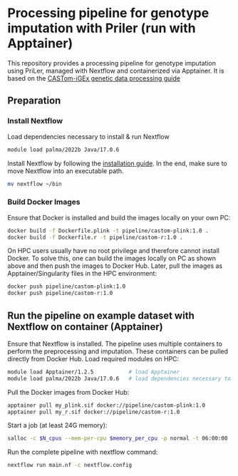 # Processing pipeline for genotype imputation with Priler (run with Apptainer)
This repository provides a processing pipeline for genotype imputation using PriLer, managed with Nextflow and containerized via Apptainer.
It is based on the [CASTom-iGEx genetic data processing guide](https://github.com/zillerlab/CASTom-iGEx/wiki/Processing-genetic-data-to-work-with-CASTom%E2%80%90iGEx)

## Preparation
### Install Nextflow

Load dependencies necessary to install & run Nextflow
```bash
module load palma/2022b Java/17.0.6
```

Install Nextflow by following the [installation guide](https://www.nextflow.io/docs/latest/install.html). In the end, make sure to move Nextflow into an executable path. 
```bash
mv nextflow ~/bin
```

### Build Docker Images
Ensure that Docker is installed and build the images locally on your own PC:

```bash
docker build -f Dockerfile.plink -t pipeline/castom-plink:1.0 .
docker build -f Dockerfile.r -t pipeline/castom-r:1.0 .
```
On HPC users usually have no root privilege and therefore cannot install Docker. To solve this, one can build the images locally on PC as shown above and then push the images to Docker Hub. Later, pull the images as Apptainer/Singularity files in the HPC environment:
```bash
docker push pipeline/castom-plink:1.0
docker push pipeline/castom-r:1.0
```

## Run the pipeline on example dataset with Nextflow on container (Apptainer)
Ensure that Nextflow is installed. The pipeline uses multiple containers to perform the preprocessing and imputation. These containers can be pulled directly from Docker Hub.
Load required modules on HPC:
```bash 
module load Apptainer/1.2.5           # load Apptainer
module load palma/2022b Java/17.0.6   # load dependencies necessary to install & run Nextflow
```
Pull the Docker images from Docker Hub:
```bash
apptainer pull my_plink.sif docker://pipeline/castom-plink:1.0
apptainer pull my_r.sif docker://pipeline/castom-r:1.0
```
Start a job (at least 24G memory):
```bash
salloc -c $N_cpus --mem-per-cpu $memory_per_cpu -p normal -t 06:00:00
```
Run the complete pipeline with nextflow command:
```bash
nextflow run main.nf -c nextflow.config
```
